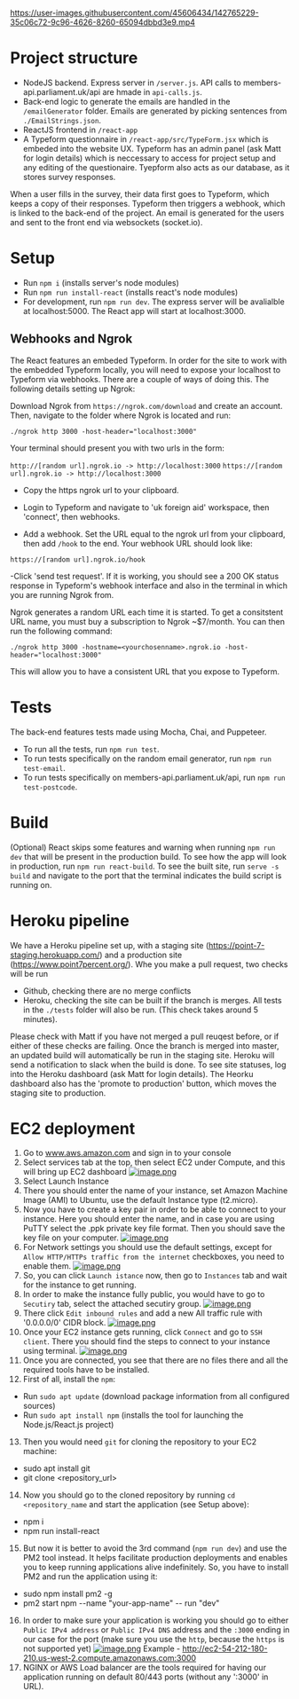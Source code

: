


https://user-images.githubusercontent.com/45606434/142765229-35c06c72-9c96-4626-8260-65094dbbd3e9.mp4


# Project structure

- NodeJS backend. Express server in `/server.js`. API calls to members-api.parliament.uk/api are hmade in `api-calls.js`.
- Back-end logic to generate the emails are handled in the `/emailGenerator` folder. Emails are generated by picking sentences from `./EmailStrings.json`.
- ReactJS frontend in `/react-app`
- A Typeform questionnaire in `/react-app/src/TypeForm.jsx` which is embeded into the website UX. Typeform has an admin panel (ask Matt for login details) which is neccessary to access for project setup and any editing of the questionaire. Tyepform also acts as our database, as it stores survey responses.

When a user fills in the survey, their data first goes to Typeform, which keeps a copy of their responses. Typeform then triggers a webhook, which is linked to the back-end of the project. An email is generated for the users and sent to the front end via websockets (socket.io).

# Setup

- Run `npm i` (installs server's node modules)
- Run `npm run install-react` (installs react's node modules)
- For development, run `npm run dev`. The express server will be avalialble at localhost:5000. The React app will start at localhost:3000.

## Webhooks and Ngrok

The React features an embeded Typeform. In order for the site to work with the embedded Typeform locally, you will need to expose your localhost to Typeform via webhooks. There are a couple of ways of doing this. The following details setting up Ngrok:

Download Ngrok from `https://ngrok.com/download` and create an account. Then, navigate to the folder where Ngrok is located and run:

`./ngrok http 3000 -host-header="localhost:3000"`

Your terminal should present you with two urls in the form:

`http://[random url].ngrok.io -> http://localhost:3000`
`https://[random url].ngrok.io -> http://localhost:3000`

- Copy the https ngrok url to your clipboard.

- Login to Typeform and navigate to 'uk foreign aid' workspace, then 'connect', then webhooks.

- Add a webhook. Set the URL equal to the ngrok url from your clipboard, then add `/hook` to the end. Your webhook URL should look like:

`https://[random url].ngrok.io/hook`

-Click 'send test request'. If it is working, you should see a 200 OK status response in Typeform's webhook interface and also in the terminal in which you are running Ngrok from.

Ngrok generates a random URL each time it is started. To get a consitstent URL name, you must buy a subscription to Ngrok ~$7/month. You can then run the following command:

`./ngrok http 3000 -hostname=<yourchosenname>.ngrok.io -host-header="localhost:3000"`

This will allow you to have a consistent URL that you expose to Typeform.

# Tests

The back-end features tests made using Mocha, Chai, and Puppeteer.

- To run all the tests, run `npm run test`.
- To run tests specifically on the random email generator, run `npm run test-email`.
- To run tests specifically on members-api.parliament.uk/api, run `npm run test-postcode`.

# Build

(Optional) React skips some features and warning when running `npm run dev` that will be present in the production build. To see how the app will look in production, run `npm run react-build`. To see the built site, run `serve -s build` and navigate to the port that the terminal indicates the build script is running on.

# Heroku pipeline

We have a Heroku pipeline set up, with a staging site (https://point-7-staging.herokuapp.com/) and a production site (https://www.point7percent.org/). Whe you make a pull request, two checks will be run

- Github, checking there are no merge conflicts
- Heroku, checking the site can be built if the branch is merges. All tests in the `./tests` folder will also be run. (This check takes around 5 minutes).

Please check with Matt if you have not merged a pull reuqest before, or if either of these checks are failing. Once the branch is merged into master, an updated build will automatically be run in the staging site. Heroku will send a notification to slack when the build is done. To see site statuses, log into the Heroku dashboard (ask Matt for login details). The Heorku dashboard also has the 'promote to production' button, which moves the staging site to production.


# EC2 deployment
1. Go to www.aws.amazon.com and sign in to your console
2. Select services tab at the top, then select EC2 under Compute, and this will bring up EC2 dashboard
[![image.png](https://i.postimg.cc/cJwSkJP6/image.png)](https://postimg.cc/zLz6Vqz1)
3. Select Launch Instance
4. There you should enter the name of your instance, set Amazon Machine Image (AMI) to Ubuntu, use the default Instance type (t2.micro).
5. Now you have to create a key pair in order to be able to connect to your instance. Here you should enter the name, and in case you are using PuTTY select the .ppk private key file format. Then you should save the key file on your computer.
[![image.png](https://i.postimg.cc/VLm2mRpf/image.png)](https://postimg.cc/NLCdx1QS)
6. For Network settings you should use the default settings, except for `Allow HTTP/HTTPs traffic from the internet` checkboxes, you need to enable them.
[![image.png](https://i.postimg.cc/Hk2yFp5W/image.png)](https://postimg.cc/DSS0X3BR)
7. So, you can click `Launch istance` now, then go to `Instances` tab and wait for the instance to get running.
8. In order to make the instance fully public, you would have to go to `Secutiry` tab, select the attached secutiry group.
[![image.png](https://i.postimg.cc/q7yhMdDS/image.png)](https://postimg.cc/rdyFQ7kN)
9. There click `Edit inbound rules` and add a new All traffic rule with '0.0.0.0/0' CIDR block.
[![image.png](https://i.postimg.cc/k5JG9t86/image.png)](https://postimg.cc/mPnBykmB)
10. Once your EC2 instance gets running, click `Connect` and go to `SSH client`. There you should find the steps to connect to your instance using terminal.
[![image.png](https://i.postimg.cc/BQ96hzhn/image.png)](https://postimg.cc/fkCDy8nG)
11. Once you are connected, you see that there are no files there and all the required tools have to be installed.
12. First of all, install the `npm`: 
- Run `sudo apt update` (download package information from all configured sources)
- Run `sudo apt install npm` (installs the tool for launching the Node.js/React.js project)
13. Then you would need `git` for cloning the repository to your EC2 machine:
- sudo apt install git
- git clone <repository_url>
14. Now you should go to the cloned repository by running `cd <repository_name` and start the application (see Setup above):
- npm i
- npm run install-react
15. But now it is better to avoid the 3rd command (`npm run dev`) and use the PM2 tool instead. It helps facilitate production deployments and enables you to keep running applications alive indefinitely. So, you have to install PM2 and run the application using it:
- sudo npm install pm2 -g
- pm2 start npm --name "your-app-name" -- run "dev"
16. In order to make sure your application is working you should go to either `Public IPv4 address` or `Public IPv4 DNS` address and the `:3000` ending in our case for the port (make sure you use the `http`, because the `https` is not supported yet)
[![image.png](https://i.postimg.cc/rssqsvN5/image.png)](https://postimg.cc/gXCCBt50)
Example - http://ec2-54-212-180-210.us-west-2.compute.amazonaws.com:3000
17. NGINX or AWS Load balancer are the tools required for having our application running on default 80/443 ports (without any ':3000' in URL).
